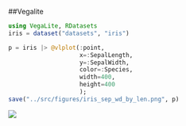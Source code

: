 ##Vegalite

````julia
using VegaLite, RDatasets
iris = dataset("datasets", "iris")

p = iris |> @vlplot(:point,
                    x=:SepalLength,
                    y=:SepalWidth,
                    color=:Species,
                    width=400,
                    height=400
                    );
save("../src/figures/iris_sep_wd_by_len.png", p)
````





![](figures/iris_sep_wd_by_len.png)
